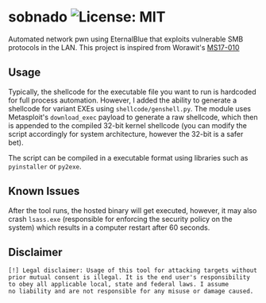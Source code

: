 # sobnado ![License: MIT](https://img.shields.io/badge/License-MIT-blue.svg)

Automated network pwn using EternalBlue that exploits vulnerable SMB protocols in the LAN. This project is inspired from Worawit's [MS17-010](https://github.com/worawit/MS17-010)

## Usage

Typically, the shellcode for the executable file you want to run is hardcoded for full process automation. However, I added the ability to generate a shellcode for variant EXEs using `shellcode/genshell.py`. The module uses Metasploit's `download_exec` payload to generate a raw shellcode, which then is appended to the compiled 32-bit kernel shellcode (you can modify the script accordingly for system architecture, however the 32-bit is a safer bet).  

The script can be compiled in a executable format using libraries such as `pyinstaller` or `py2exe`.

## Known Issues  

After the tool runs, the hosted binary will get executed, however, it may also crash `lsass.exe` (responsible for enforcing the security policy on the system) which results in a computer restart after 60 seconds.

## Disclaimer
```
[!] Legal disclaimer: Usage of this tool for attacking targets without
prior mutual consent is illegal. It is the end user's responsibility
to obey all applicable local, state and federal laws. I assume
no liability and are not responsible for any misuse or damage caused.
```
